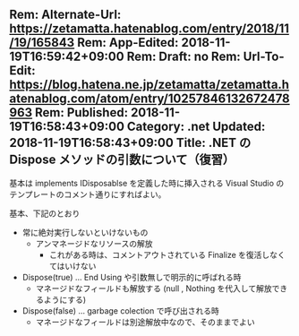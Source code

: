 Rem: Alternate-Url: https://zetamatta.hatenablog.com/entry/2018/11/19/165843
Rem: App-Edited: 2018-11-19T16:59:42+09:00
Rem: Draft: no
Rem: Url-To-Edit: https://blog.hatena.ne.jp/zetamatta/zetamatta.hatenablog.com/atom/entry/10257846132672478963
Rem: Published: 2018-11-19T16:58:43+09:00
Category: .net
Updated: 2018-11-19T16:58:43+09:00
Title: .NET の Dispose メソッドの引数について（復習）
---
基本は implements IDisposablse を定義した時に挿入される Visual Studio のテンプレートのコメント通りにすればよい。

基本、下記のとおり

*  常に絶対実行しないといけないもの
    * アンマネージドなリソースの解放
       * これがある時は、コメントアウトされている Finalize を復活しなくてはいけない
* Dispose(true) … End Using や引数無しで明示的に呼ばれる時
    * マネージドなフィールドも解放する (null , Nothing を代入して解放できるようにする)
* Dispose(false) … garbage colection で呼び出される時
    * マネージドなフィールドは別途解放中なので、そのままでよい

